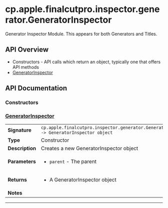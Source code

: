 # cp.apple.finalcutpro.inspector.generator.GeneratorInspector

Generator Inspector Module. This appears for both Generators and Titles.

## API Overview
* Constructors - API calls which return an object, typically one that offers API methods
 * [GeneratorInspector](#generatorinspector)

## API Documentation

### Constructors


### [GeneratorInspector](#generatorinspector)

|                                             |                                                                                     |
| --------------------------------------------|-------------------------------------------------------------------------------------|
| **Signature**                               | `cp.apple.finalcutpro.inspector.generator.GeneratorInspector(parent) -> GeneratorInspector object`                                                                    |
| **Type**                                    | Constructor                                                                     |
| **Description**                             | Creates a new GeneratorInspector object                                                                     |
| **Parameters**                              | <ul><li>`parent`     - The parent</li></ul> |
| **Returns**                                 | <ul><li>A GeneratorInspector object</li></ul>          |
| **Notes**                                   | <ul></ul>                |

---
